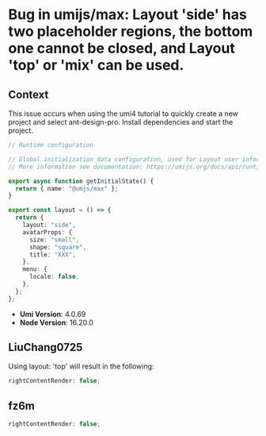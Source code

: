 # Bug in umijs/max: Layout 'side' has two placeholder regions, the bottom one cannot be closed, and Layout 'top' or 'mix' can be used.

## Context

This issue occurs when using the umi4 tutorial to quickly create a new project and select ant-design-pro. Install dependencies and start the project.

```typescript
// Runtime configuration

// Global initialization data configuration, used for Layout user information and permission initialization
// More information see documentation: https://umijs.org/docs/api/runtime-config#getinitialstate

export async function getInitialState() {
  return { name: "@umjs/max" };
}

export const layout = () => {
  return {
    layout: "side",
    avatarProps: {
      size: "small",
      shape: "square",
      title: "XXX",
    },
    menu: {
      locale: false,
    },
  };
};
```

- **Umi Version**: 4.0.69
- **Node Version**: 16.20.0

## LiuChang0725

Using layout: 'top' will result in the following:

```typescript
rightContentRender: false;
```

## fz6m

```typescript
rightContentRender: false;
```

